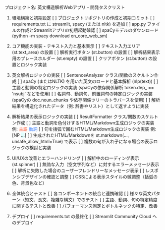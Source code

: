 プロジェクト名: 英文構造解析Webアプリ - 開発タスクリスト
1. 環境構築と初期設定
[ ] プロジェクトリポジトリの作成と初期コミット
[ ] requirements.txt に streamlit, spacy (または nltk) を追加
[ ] app.py ファイルの作成とStreamlitアプリの初期起動確認
[ ] spaCyモデルのダウンロード (python -m spacy download en_core_web_sm)

2. コア機能の実装 - テキスト入力と基本表示
[ ] テキスト入力エリア (st.text_area) の設置
[ ] 解析実行ボタン (st.button) の設置
[ ] 解析結果表示用のプレースホルダー (st.empty) の設置
[ ] クリアボタン (st.button) の設置とロジック実装

3. 英文解析ロジックの実装
[ ] SentenceAnalyzer クラス/関数のスケルトン作成
[ ] spaCy (またはNLTK) を用いた英文のロードと基本解析 (nlp(text))
[ ] 主語と動詞の特定ロジックの実装 (spaCyの依存関係解析 token.dep_ == 'nsubj' などを使用)
[ ] 名詞句、動詞句、前置詞句の特定ロジックの実装 (spaCyの doc.noun_chunks や依存関係ツリーのトラバースを使用)
[ ] 解析結果を構造化されたデータ（例: 辞書やリスト）として返すように実装

4. 解析結果の表示ロジックの実装
[ ] ResultFormatter クラス/関数のスケルトン作成
[ ] 主語と動詞を色付けするHTML/Markdown生成ロジックの実装
例: <span style="color: #FF5733;">主語</span> <span style="color: #337AFF;">動詞</span>
[ ] 句を括弧で囲むHTML/Markdown生成ロジックの実装
例: [NP <span style="background-color:#E0FFFF;">...</span>]
[ ] 生成されたHTML/Markdownを st.markdown(..., unsafe_allow_html=True) で表示
[ ] 複数の句が入れ子になる場合の表示ロジックの検討と実装

5. UI/UXの改善とエラーハンドリング
[ ] 解析中のローディング表示 (st.spinner)
[ ] 無効な入力（空文字列など）に対するエラーメッセージ表示
[ ] 解析に失敗した場合のユーザーフレンドリーなメッセージ表示
[ ] レスポンシブデザインの確認と調整
[ ] CSSによる表示スタイルの微調整（括弧の色、背景色など）

6. 全体統合とテスト
[ ] 各コンポーネントの統合と連携確認
[ ] 様々な英文パターン（短文、長文、複雑な構文）でのテスト
[ ] 主語、動詞、句の特定精度に関するテストと改善
[ ] パフォーマンス測定とボトルネックの特定、改善

7. デプロイ
[ ] requirements.txt の最終化
[ ] Streamlit Community Cloud へのデプロイ